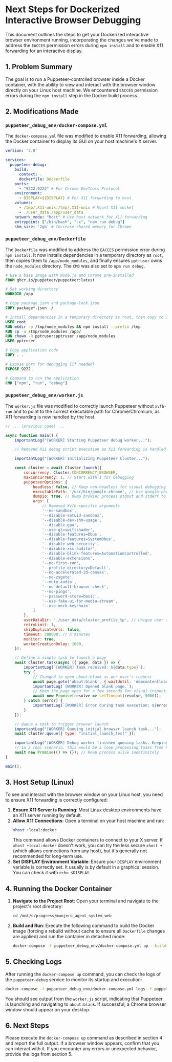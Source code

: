 # Next Steps for Dockerized Interactive Browser Debugging

This document outlines the steps to get your Dockerized interactive browser environment running, incorporating the changes we've made to address the `EACCES` permission errors during `npm install` and to enable X11 forwarding for an interactive display.

## 1. Problem Summary

The goal is to run a Puppeteer-controlled browser inside a Docker container, with the ability to view and interact with the browser window directly on your Linux host machine. We encountered `EACCES` permission errors during the `npm install` step in the Docker build process.

## 2. Modifications Made

### `puppeteer_debug_env/docker-compose.yml`

The `docker-compose.yml` file was modified to enable X11 forwarding, allowing the Docker container to display its GUI on your host machine's X server.

```yaml
version: '3.8'

services:
  puppeteer-debug:
    build:
      context: .
      dockerfile: Dockerfile
    ports:
      - "9222:9222" # For Chrome DevTools Protocol
    environment:
      - DISPLAY=${DISPLAY} # For X11 forwarding to host
    volumes:
      - /tmp/.X11-unix:/tmp/.X11-unix # Mount X11 socket
      - ./user_data:/app/user_data
    network_mode: "host" # Use host network for X11 forwarding
    entrypoint: ["/bin/bash", "-c", "npm run debug"]
    shm_size: '2gb' # Increase shared memory for Chrome
```

### `puppeteer_debug_env/Dockerfile`

The `Dockerfile` was modified to address the `EACCES` permission error during `npm install`. It now installs dependencies in a temporary directory as `root`, then copies them to `/app/node_modules`, and finally ensures `pptruser` owns the `node_modules` directory. The `CMD` was also set to `npm run debug`.

```dockerfile
# Use a base image with Node.js and Chrome pre-installed
FROM ghcr.io/puppeteer/puppeteer:latest

# Set working directory
WORKDIR /app

# Copy package.json and package-lock.json
COPY package*.json ./

# Install dependencies in a temporary directory as root, then copy to /app
USER root
RUN mkdir -p /tmp/node_modules && npm install --prefix /tmp
RUN cp -a /tmp/node_modules /app/
RUN chown -R pptruser:pptruser /app/node_modules
USER pptruser

# Copy application code
COPY . .

# Expose port for debugging (if needed)
EXPOSE 9222

# Command to run the application
CMD ["npm", "run", "debug"]
```

### `puppeteer_debug_env/worker.js`

The `worker.js` file was modified to correctly launch Puppeteer without `xvfb-run` and to point to the correct executable path for Chrome/Chromium, as X11 forwarding is now handled by the host.

```javascript
// ... (previous code) ...

async function main() {
    importantLog("[WORKER] Starting Puppeteer debug worker...");

    // Removed X11 debug script execution as X11 forwarding is handled by host

    importantLog("[WORKER] Initializing Puppeteer Cluster...");

    const cluster = await Cluster.launch({
        concurrency: Cluster.CONCURRENCY_BROWSER,
        maxConcurrency: 1, // Start with 1 for debugging
        puppeteerOptions: {
            headless: false, // Keep non-headless for visual debugging
            executablePath: '/usr/bin/google-chrome', // Use google-chrome directly
            dumpio: true, // Dump browser process stdout and stderr to console
            args: [
                // Removed Xvfb-specific arguments
                '--no-sandbox',
                '--disable-setuid-sandbox',
                '--disable-dev-shm-usage',
                '--disable-gpu',
                '--use-gl=swiftshader',
                '--disable-features=Dbus',
                '--disable-features=SystemDbus',
                '--disable-web-security',
                '--disable-xss-auditor',
                '--disable-blink-features=AutomationControlled',
                '--disable-extensions',
                '--no-first-run',
                '--profile-directory=Default',
                '--no-accelerated-2d-canvas',
                '--no-zygote',
                '--mute-audio',
                '--no-default-browser-check',
                '--no-pings',
                '--password-store=basic',
                '--use-fake-ui-for-media-stream',
                '--use-mock-keychain'
            ]
        },
        userDataDir: './user_data/cluster_profile_%p', // Unique user data dir for each browser instance, %p is replaced by workerId
        retryLimit: 1,
        skipDuplicateUrls: false,
        timeout: 300000, // 5 minutes
        monitor: true,
        workerCreationDelay: 1000,
    });

    // Define a simple task to launch a page
    await cluster.task(async ({ page, data }) => {
        importantLog(`[WORKER] Task received: ${data.type}`);
        try {
            // Changed to open about:blank as per user's request
            await page.goto('about:blank', { waitUntil: 'domcontentloaded' });
            importantLog(`[WORKER] Opened blank page.`);
            // Keep the page open for a few seconds for visual inspection
            await new Promise(resolve => setTimeout(resolve, 5000));
        } catch (error) {
            importantLog(`[WORKER] Error during task execution: ${error.message}`);
        }
    });

    // Queue a task to trigger browser launch
    importantLog("[WORKER] Queuing initial browser launch task...");
    await cluster.queue({ type: "initial_launch_test" });

    importantLog("[WORKER] Debug worker finished queuing tasks. Keeping process alive...");
    // In a real scenario, this would be a loop processing tasks from Redis
    await new Promise(() => {}); // Keep process alive indefinitely
}

main();
```

## 3. Host Setup (Linux)

To see and interact with the browser window on your Linux host, you need to ensure X11 forwarding is correctly configured:

1.  **Ensure X11 Server is Running**: Most Linux desktop environments have an X11 server running by default.
2.  **Allow X11 Connections**: Open a terminal on your host machine and run:
    ```bash
    xhost +local:docker
    ```
    This command allows Docker containers to connect to your X server. If `xhost +local:docker` doesn't work, you can try the less secure `xhost +` (which allows connections from any host), but it's generally not recommended for long-term use.
3.  **Set DISPLAY Environment Variable**: Ensure your `DISPLAY` environment variable is correctly set. It usually is by default in a graphical session. You can check it with `echo $DISPLAY`.

## 4. Running the Docker Container

1.  **Navigate to the Project Root**: Open your terminal and navigate to the project's root directory:
    ```bash
    cd /mnt/d/progress/munjero_agent_system_web
    ```
2.  **Build and Run**: Execute the following command to build the Docker image (forcing a rebuild without cache to ensure all `Dockerfile` changes are applied) and run the container in detached mode:
    ```bash
    docker-compose -f puppeteer_debug_env/docker-compose.yml up --build --no-cache -d
    ```

## 5. Checking Logs

After running the `docker-compose up` command, you can check the logs of the `puppeteer-debug` service to monitor its startup and execution:

```bash
docker-compose -f puppeteer_debug_env/docker-compose.yml logs -f puppeteer-debug
```

You should see output from the `worker.js` script, indicating that Puppeteer is launching and navigating to `about:blank`. If successful, a Chrome browser window should appear on your desktop.

## 6. Next Steps

Please execute the `docker-compose up` command as described in section 4 and report the full output. If a browser window appears, confirm that you can interact with it. If you encounter any errors or unexpected behavior, provide the logs from section 5.
